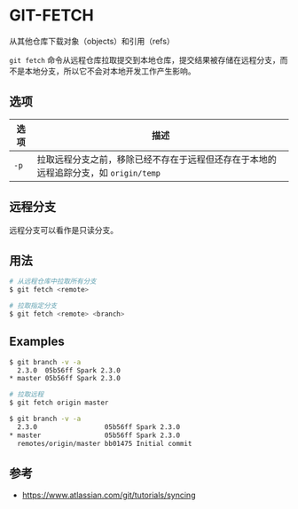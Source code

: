 # GIT-FETCH

从其他仓库下载对象（objects）和引用（refs）

<!--
The git fetch command imports commits from a remote repository into your local repo. The resulting commits are stored as remote branches instead of the normal local branches that we’ve been working with.This gives you a chance to review changes before integrating them into your copy of the project.
-->

`git fetch` 命令从远程仓库拉取提交到本地仓库，提交结果被存储在远程分支，而不是本地分支，所以它不会对本地开发工作产生影响。

## 选项

| 选项 | 描述                                                                                 |
| ---- | ------------------------------------------------------------------------------------ |
| `-p` | 拉取远程分支之前，移除已经不存在于远程但还存在于本地的远程追踪分支，如 `origin/temp` |

## 远程分支

远程分支可以看作是只读分支。

## 用法

```sh
# 从远程仓库中拉取所有分支
$ git fetch <remote>

# 拉取指定分支
$ git fetch <remote> <branch>
```

## Examples

```sh
$ git branch -v -a
  2.3.0  05b56ff Spark 2.3.0
* master 05b56ff Spark 2.3.0

# 拉取远程
$ git fetch origin master

$ git branch -v -a
  2.3.0                 05b56ff Spark 2.3.0
* master                05b56ff Spark 2.3.0
  remotes/origin/master bb01475 Initial commit
```

## 参考

* <https://www.atlassian.com/git/tutorials/syncing>
